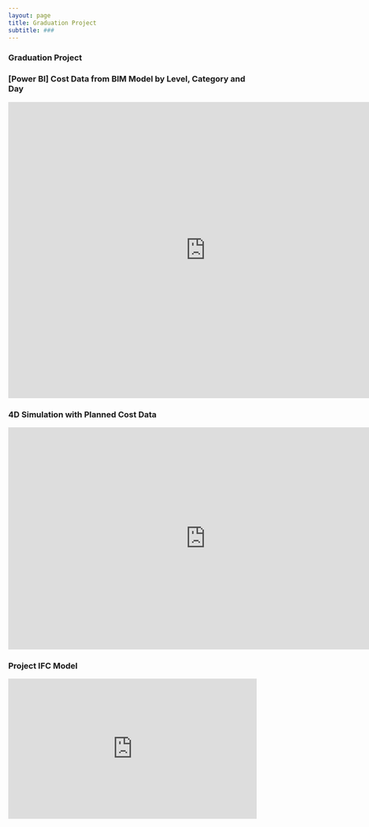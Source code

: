 ```yaml
---
layout: page
title: Graduation Project
subtitle: ###
---
```


### Graduation Project 

### [Power BI] Cost Data from BIM Model by Level, Category and Day

<iframe width="800" height="600" src="https://app.powerbi.com/view?r=eyJrIjoiMzZiZTczMDgtM2UzMS00YTM5LWE5YzYtOTVkMTMyYjhkZjE1IiwidCI6ImJkZWYyY2E4LTNkY2UtNDc5My04MzNiLTYwMTBlZjUzZWFmOSIsImMiOjl9" frameborder="0" allowFullScreen="true"></iframe>
<br>

### 4D Simulation with Planned Cost Data
<iframe width="800" height="450" src="https://www.youtube.com/embed/HOYLrRopwrY" frameborder="0" allow="accelerometer; autoplay; encrypted-media; gyroscope; picture-in-picture" allowfullscreen></iframe>

<br>

### Project IFC Model

<div class='modelo-wrapper'> <div style="width: 100%; padding-bottom: 56.25%; position: relative"> <div style="position: absolute; top: 0; bottom: 0; left: 0; right: 0;"> <iframe src="https://app.modelo.io/embedded/oNzoYxXnR9?viewport=false&autoplay=true" style="width:100%;height:100%;" frameborder="0" mozallowfullscreen webkitallowfullscreen allowfullscreen ></iframe> </div> </div> </div>

<br>
